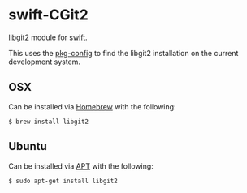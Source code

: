 # swift-CGit2

[libgit2](https://libgit2.github.com/) module for [swift](https://swift.org/).

This uses the [pkg-config](https://www.freedesktop.org/wiki/Software/pkg-config/) to find the libgit2 installation on the current development system.

## OSX

Can be installed via [Homebrew](http://brew.sh/) with the following:
```shell
$ brew install libgit2
```

## Ubuntu

Can be installed via [APT](https://help.ubuntu.com/lts/serverguide/apt.html) with the following:
```shell
$ sudo apt-get install libgit2
```
